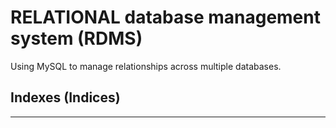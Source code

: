 # RELATIONAL database management system (RDMS)
Using MySQL to manage relationships across multiple databases.

## Indexes (Indices)
<hr>
